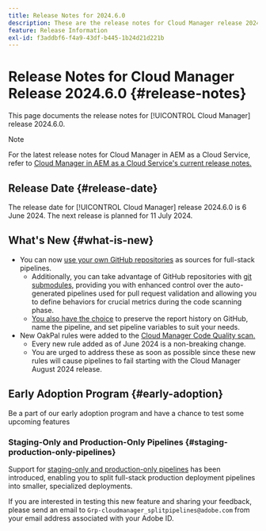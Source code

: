 ```yaml
---
title: Release Notes for 2024.6.0
description: These are the release notes for Cloud Manager release 2024.6.0.
feature: Release Information
exl-id: f3addbf6-f4a9-43df-b445-1b24d21d221b
---
```

# Release Notes for Cloud Manager Release 2024.6.0 {#release-notes}

This page documents the release notes for [!UICONTROL Cloud Manager] release 2024.6.0.

>[!NOTE]
>
>For the latest release notes for Cloud Manager in AEM as a Cloud Service, refer to [Cloud Manager in AEM as a Cloud Service's current release notes.](https://experienceleague.adobe.com/docs/experience-manager-cloud-service/content/implementing/using-cloud-manager/release-notes-cloud-manager/release-notes-cm-current.html)

## Release Date {#release-date}

The release date for [!UICONTROL Cloud Manager] release 2024.6.0 is 6 June 2024. The next release is planned for 11 July 2024.

## What's New {#what-is-new}

* You can now [use your own GitHub repositories](/help/managing-code/private-repositories.md) as sources for full-stack pipelines.
  * Additionally, you can take advantage of GitHub repositories with [git submodules,](/help/managing-code/git-submodules.md) providing you with enhanced control over the auto-generated pipelines used for pull request validation and allowing you to define behaviors for crucial metrics during the code scanning phase.
  * [You also have the choice](/help/managing-code/github-check-config.md) to preserve the report history on GitHub, name the pipeline, and set pipeline variables to suit your needs.
* New OakPal rules were added to the [Cloud Manager Code Quality scan.](/help/using/custom-code-quality-rules.md#oakpal-ui-content-package)
  * Every new rule added as of June 2024 is a non-breaking change.
  * You are urged to address these as soon as possible since these new rules will cause pipelines to fail starting with the Cloud Manager August 2024 release.

## Early Adoption Program {#early-adoption}

Be a part of our early adoption program and have a chance to test some upcoming features

### Staging-Only and Production-Only Pipelines {#staging-production-only-pipelines}

Support for [staging-only and production-only pipelines](/help/using/stage-prod-only.md) has been introduced, enabling you to split full-stack production deployment pipelines into smaller, specialized deployments.

If you are interested in testing this new feature and sharing your feedback, please send an email to  `Grp-cloudmanager_splitpipelines@adobe.com` from your email address associated with your Adobe ID.
